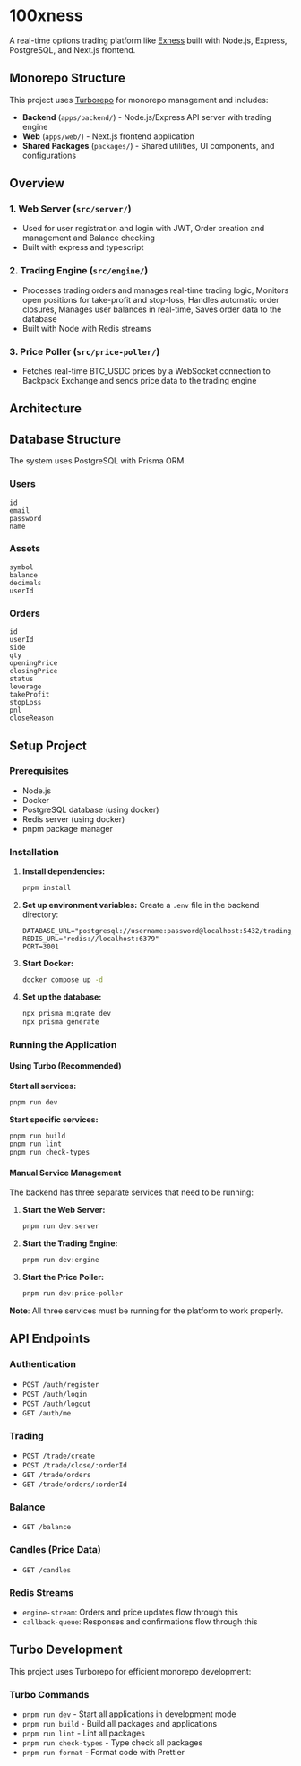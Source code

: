 # 100xness

A real-time options trading platform like [Exness](https://www.exness.com/) built with Node.js, Express, PostgreSQL, and Next.js frontend.

## Monorepo Structure

This project uses [Turborepo](https://turbo.build/) for monorepo management and includes:

- **Backend** (`apps/backend/`) - Node.js/Express API server with trading engine
- **Web** (`apps/web/`) - Next.js frontend application
- **Shared Packages** (`packages/`) - Shared utilities, UI components, and configurations

## Overview

### 1. **Web Server** (`src/server/`)

- Used for user registration and login with JWT, Order creation and management and Balance checking
- Built with express and typescript

### 2. **Trading Engine** (`src/engine/`)

- Processes trading orders and manages real-time trading logic, Monitors open positions for take-profit and stop-loss, Handles automatic order closures, Manages user balances in real-time, Saves order data to the database
- Built with Node with Redis streams

### 3. **Price Poller** (`src/price-poller/`)

- Fetches real-time BTC_USDC prices by a WebSocket connection to Backpack Exchange and sends price data to the trading engine

## Architecture

## Database Structure

The system uses PostgreSQL with Prisma ORM.

### Users

```
id
email
password
name
```

### Assets

```
symbol
balance
decimals
userId
```

### Orders

```
id
userId
side
qty
openingPrice
closingPrice
status
leverage
takeProfit
stopLoss
pnl
closeReason
```

## Setup Project

### Prerequisites

- Node.js
- Docker
- PostgreSQL database (using docker)
- Redis server (using docker)
- pnpm package manager

### Installation

1. **Install dependencies:**

   ```bash
   pnpm install
   ```

2. **Set up environment variables:**
   Create a `.env` file in the backend directory:

   ```env
   DATABASE_URL="postgresql://username:password@localhost:5432/trading_db"
   REDIS_URL="redis://localhost:6379"
   PORT=3001
   ```

3. **Start Docker:**

   ```bash
   docker compose up -d
   ```

4. **Set up the database:**
   ```bash
   npx prisma migrate dev
   npx prisma generate
   ```

### Running the Application

#### Using Turbo (Recommended)

**Start all services:**

```bash
pnpm run dev
```

**Start specific services:**

```bash
pnpm run build
pnpm run lint
pnpm run check-types
```

#### Manual Service Management

The backend has three separate services that need to be running:

1. **Start the Web Server:**

   ```bash
   pnpm run dev:server
   ```

2. **Start the Trading Engine:**

   ```bash
   pnpm run dev:engine
   ```

3. **Start the Price Poller:**
   ```bash
   pnpm run dev:price-poller
   ```

**Note**: All three services must be running for the platform to work properly.

## API Endpoints

### Authentication

- `POST /auth/register`
- `POST /auth/login`
- `POST /auth/logout`
- `GET /auth/me`

### Trading

- `POST /trade/create`
- `POST /trade/close/:orderId`
- `GET /trade/orders`
- `GET /trade/orders/:orderId`

### Balance

- `GET /balance`

### Candles (Price Data)

- `GET /candles`

### Redis Streams

- `engine-stream`: Orders and price updates flow through this
- `callback-queue`: Responses and confirmations flow through this

## Turbo Development

This project uses Turborepo for efficient monorepo development:

### Turbo Commands

- `pnpm run dev` - Start all applications in development mode
- `pnpm run build` - Build all packages and applications
- `pnpm run lint` - Lint all packages
- `pnpm run check-types` - Type check all packages
- `pnpm run format` - Format code with Prettier